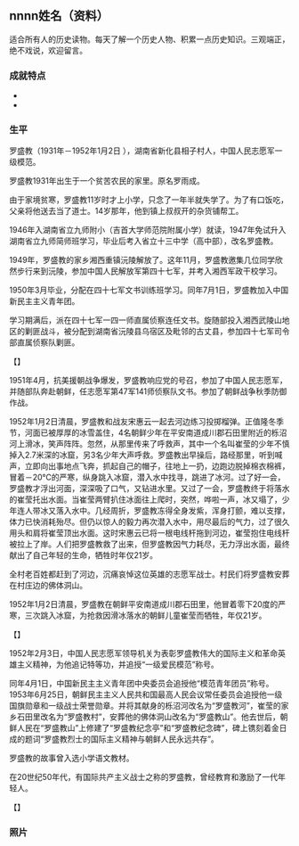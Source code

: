 ## nnnn姓名（资料）

适合所有人的历史读物。每天了解一个历史人物、积累一点历史知识。三观端正，绝不戏说，欢迎留言。  

### 成就特点

- ​
- ​


### 生平

罗盛教（1931年－1952年1月2日 ），湖南省新化县相子村人，中国人民志愿军一级模范。

罗盛教1931年出生于一个贫苦农民的家里。原名罗雨成。

由于家境贫寒，罗盛教11岁时才上小学，只念了一年半就失学了。为了有口饭吃，父亲将他送去当了道士。14岁那年，他到镇上叔叔开的杂货铺帮工。

1946年入湖南省立九师附小（吉首大学师范院附属小学）就读，1947年免试升入湖南省立九师简师班学习，毕业后考入省立十三中学（高中部），改名罗盛教。

1949年，罗盛教的家乡湘西重镇沅陵解放了。这年11月，罗盛教邀集几位同学欣然步行来到沅陵，参加中国人民解放军第四十七军，并考入湘西军政干校学习。

1950年3月毕业，分配在四十七军文书训练班学习。同年7月1日，罗盛教加入中国新民主主义青年团。

学习期满后，派在四十七军一四一师直属侦察连任文书。旋随部投入湘西武陵山地区的剿匪战斗，被分配到湖南省沅陵县乌宿区及毗邻的古丈县，参加四十七军司令部直属侦察队剿匪。

【】

1951年4月，抗美援朝战争爆发，罗盛教响应党的号召，参加了中国人民志愿军，并随部队奔赴朝鲜，任志愿军第47军141师侦察队文书。参加了朝鲜战争秋季防御作战。

1952年1月2日清晨，罗盛教和战友宋惠云一起去河边练习投掷榴弹。正值隆冬季节，河面已被厚厚的冰雪盖住，4名朝鲜少年在平安南道成川郡石田里附近的栎沼河上滑冰，笑声阵阵。忽然，从那里传来了呼救声，其中一个名叫崔莹的少年不慎掉入2.7米深的冰窟，另3名少年大声呼救。罗盛教出早操后，路经那里，听到喊声，立即向出事地点飞奔，抓起自己的帽子，往地上一扔，边跑边脱掉棉衣棉裤，冒着－20℃的严寒，纵身跳入冰窟，潜入水中找寻，跳进了冰河。过了好一会，罗盛教才浮出河面，深深吸了口气，又钻进水里。又过了一会，罗盛教终于将落水的崔莹托出水面。当崔莹两臂扒住冰面往上爬时，突然，哗啦一声，冰又塌了，少年连人带冰又落入水中。几经周折，罗盛教冻得全身发紫，浑身打颤，难以支撑，体力已快消耗殆尽。但仍以惊人的毅力再次潜入水中，用尽最后的气力，过了很久用头和肩将崔莹顶出水面。这时宋惠云已将一根电线杆拖到河边，崔莹抱住电线杆被拉上了岸。人们把罗盛教救了出来，但罗盛教因气力耗尽，无力浮出水面，最终献出了自己年轻的生命，牺牲时年仅21岁。

全村老百姓都赶到了河边，沉痛哀悼这位英雄的志愿军战士。村民们将罗盛教安葬在村庄边的佛体洞山。

1952年1月2日清晨，罗盛教在朝鲜平安南道成川郡石田里，他冒着零下20度的严寒，三次跳入冰窟，为抢救因滑冰落水的朝鲜儿童崔莹而牺牲，年仅21岁。

【】

1952年2月3日，中国人民志愿军领导机关为表彰罗盛教伟大的国际主义和革命英雄主义精神，为他追记特等功，并追授“一级爱民模范”称号。

同年4月1日，中国新民主主义青年团中央委员会追授他“模范青年团员”称号。1953年6月25日，朝鲜民主主义人民共和国最高人民会议常任委员会追授他一级国旗勋章和一级战士荣誉勋章。并将其献身的栎沼河改名为“罗盛教河”，崔莹的家乡石田里改名为“罗盛教村”，安葬他的佛体洞山改名为“罗盛教山”。他去世后，朝鲜人民在“罗盛教山”上修建了“罗盛教纪念亭”和“罗盛教纪念碑”，碑上镌刻着金日成的题词“罗盛教烈士的国际主义精神与朝鲜人民永远共存”。

罗盛教的故事曾入选小学语文教材。

在20世纪50年代，有国际共产主义战士之称的罗盛教，曾经教育和激励了一代年轻人。



【】

### 照片

